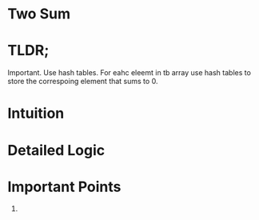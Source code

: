 # Two Sum

<h1>TLDR;</h1>

Important. Use hash tables. For eahc eleemt in tb array use hash tables to store the correspoing element that sums to 0.

<h1>Intuition</h1>



<h1>Detailed Logic</h1>



<h1>Important Points</h1>

<ol>
<li></li>
</ol>
